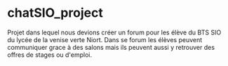 # chatSIO_project
Projet dans lequel nous devions créer un forum pour les élève du BTS SIO du lycée de la venise verte Niort.
Dans se forum les élèves peuvent communiquer grace à des salons mais ils peuvent aussi y retrouver des offres de stages ou d'emploi.
